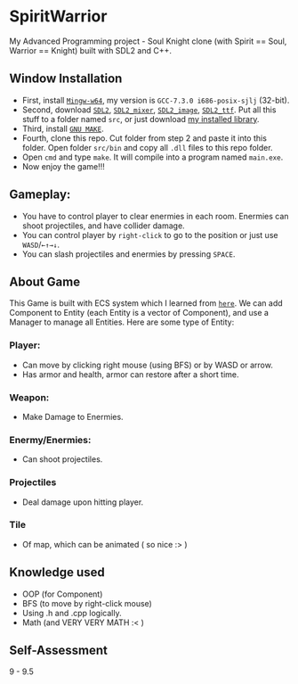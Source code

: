 # SpiritWarrior
My Advanced Programming project - Soul Knight clone (with Spirit == Soul, Warrior == Knight) built with SDL2 and C++.

## Window Installation

- First, install [`Mingw-w64`](https://sourceforge.net/projects/mingw-w64/files/), my version is `GCC-7.3.0 i686-posix-sjlj` (32-bit).
- Second, download [`SDL2`](https://lazyfoo.net/tutorials/SDL/01_hello_SDL/windows/mingw/index.php), [`SDL2_mixer`](https://github.com/libsdl-org/SDL_mixer/releases), [`SDL2_image`](https://github.com/libsdl-org/SDL_image/releases/tag/release-2.6.3), [`SDL2_ttf`](https://github.com/libsdl-org/SDL_ttf/releases/tag/release-2.20.2). Put all this stuff to a folder named `src`, or just download [my installed library](https://drive.google.com/file/d/1gbsMh4Yuyc_eN8NP2nNgdsBJBu8GiNmS/view?usp=sharing).
- Third, install [`GNU MAKE`](https://stackoverflow.com/a/57042516/21271990).
- Fourth, clone this repo. Cut folder from step 2 and paste it into this folder. Open folder `src/bin` and copy all `.dll` files to this repo folder. 
- Open `cmd` and type `make`. It will compile into a program named `main.exe`.
- Now enjoy the game!!!

## Gameplay:
- You have to control player to clear enermies in each room. Enermies can shoot projectiles, and have collider damage.
- You can control player by `right-click` to go to the position or just use `WASD`/`←↑→↓`.
- You can slash projectiles and enermies by pressing `SPACE`.

## About Game
This Game is built with ECS system which I learned from [`here`](https://www.youtube.com/@CarlBirch). We can add Component to Entity (each Entity is a vector of Component), and use a Manager to manage all Entities. Here are some type of Entity:

### Player:
* Can move by clicking right mouse (using BFS) or by WASD or arrow.
* Has armor and health, armor can restore after a short time.

### Weapon:
* Make Damage to Enermies.

### Enermy/Enermies:
* Can shoot projectiles.

### Projectiles
* Deal damage upon hitting player.

### Tile
* Of map, which can be animated ( so nice :> )

## Knowledge used
- OOP (for Component)
- BFS (to move by right-click mouse)
- Using .h and .cpp logically.
- Math (and VERY VERY MATH :< )

## Self-Assessment
9 - 9.5
